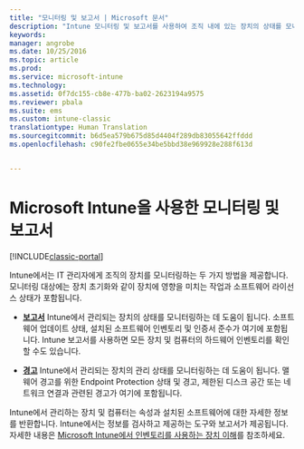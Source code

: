 ```yaml
---
title: "모니터링 및 보고서 | Microsoft 문서"
description: "Intune 모니터링 및 보고서를 사용하여 조직 내에 있는 장치의 상태를 모니터링합니다."
keywords: 
manager: angrobe
ms.date: 10/25/2016
ms.topic: article
ms.prod: 
ms.service: microsoft-intune
ms.technology: 
ms.assetid: 0f7dc155-cb8e-477b-ba02-2623194a9575
ms.reviewer: pbala
ms.suite: ems
ms.custom: intune-classic
translationtype: Human Translation
ms.sourcegitcommit: b6d5ea579b675d85d4404f289db83055642ffddd
ms.openlocfilehash: c90fe2fbe0655e34be5bbd38e969928e288f613d


---
```


# <a name="monitoring-and-reports-with-microsoft-intune"></a>Microsoft Intune을 사용한 모니터링 및 보고서

[!INCLUDE[classic-portal](../includes/classic-portal.md)]

Intune에서는 IT 관리자에게 조직의 장치를 모니터링하는 두 가지 방법을 제공합니다. 모니터링 대상에는 장치 초기화와 같이 장치에 영향을 미치는 작업과 소프트웨어 라이선스 상태가 포함됩니다.

-   **[보고서](../deploy-use/understand-microsoft-intune-operations-by-using-reports.md)** Intune에서 관리되는 장치의 상태를 모니터링하는 데 도움이 됩니다. 소프트웨어 업데이트 상태, 설치된 소프트웨어 인벤토리 및 인증서 준수가 여기에 포함됩니다.
     Intune 보고서를 사용하면 모든 장치 및 컴퓨터의 하드웨어 인벤토리를 확인할 수도 있습니다.

-   **[경고](../deploy-use/get-notified-by-alerts.md)** Intune에서 관리되는 장치의 관리 상태를 모니터링하는 데 도움이 됩니다. 맬웨어 경고를 위한 Endpoint Protection 상태 및 경고, 제한된 디스크 공간 또는 네트워크 연결과 관련된 경고가 여기에 포함됩니다.

Intune에서 관리하는 장치 및 컴퓨터는 속성과 설치된 소프트웨어에 대한 자세한 정보를 반환합니다. Intune에서는 정보를 검사하고 제공하는 도구와 보고서가 제공됩니다. 자세한 내용은 [Microsoft Intune에서 인벤토리를 사용하는 장치 이해](../deploy-use/understand-your-devices-with-inventory-in-microsoft-intune.md)를 참조하세요.



<!--HONumber=Dec16_HO2-->


